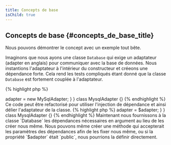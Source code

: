 ```yaml
---
title: Concepts de base
isChild: true
---
```


## Concepts de base {#concepts_de_base_title}

Nous pouvons démontrer le concept avec un exemple tout bête.

Imaginons que nous ayons une classe `Database` qui exige un adaptateur (adapter en anglais) pour communiquer avec la 
base de données. Nous instantions l'adaptateur à l'intérieur du constructeur et créeons une dépendance forte. Cela 
rend les tests compliqués étant donné que la classe `Database` est fortement couplée à l'adaptateur.

{% highlight php %}
<?php
namespace Database;

class Database
{
    protected $adapter;

    public function __construct()
    {
        $this->adapter = new MySqlAdapter;
    }
}

class MysqlAdapter {}
{% endhighlight %}

Ce code peut être refactorisé pour utiliser l'injection de dépendance et ainsi délier l'adaptateur de la classe.

{% highlight php %}
<?php
namespace Database;

class Database
{
    protected $adapter;

    public function __construct(MySqlAdapter $adapter)
    {
        $this->adapter = $adapter;
    }
}

class MysqlAdapter {}
{% endhighlight %}

Maintenant nous fournissons à la classe `Database` les dépendances nécessaires en argument au lieu de les créer nous 
même. Nous pouvons même créer une méthode qui accepterait les paramètres des dépendances afin de les fixer nous même, 
ou si la propriété `$adapter` était `public`, nous pourrions la définir directement.
